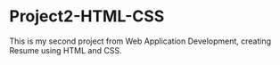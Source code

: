 # Project2-HTML-CSS
This is my second project from Web Application Development, creating Resume using HTML and CSS.
